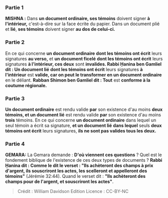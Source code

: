 
### Partie 1
<strong>MISHNA :</strong> Dans <b>un document ordinaire, ses témoins</b> doivent signer <b>à l'intérieur,</b> c'est-à-dire sur la face écrite du papier. Dans un document plié et <b>lié</b>, <b>ses témoins</b> doivent signer <b>au dos de celui-ci.</b>

### Partie 2
En ce qui concerne <b>un document ordinaire</b> <b>dont les témoins ont écrit</b> leurs signatures <b>au verso,</b> et <b>un document ficelé</b> <b>dont les témoins ont écrit</b> leurs signatures <b>à l'intérieur, ces deux</b> sont <b>invalides. Rabbi Ḥanina ben Gamliel dit : Un document lié</b> <b>dont les témoins ont écrit</b> leurs signatures <b>à l'intérieur</b> est <b>valide, car on peut le transformer en un document ordinaire</b> en le déliant. <b>Rabban Shimon ben Gamliel dit : Tout</b> est <b>conforme à la coutume régionale.</b>

### Partie 3
<b>Un document ordinaire</b> est rendu valide <b>par</b> son existence d'au moins <b>deux témoins, et un document lié</b> est rendu valide <b>par</b> son existence d'au moins <b>trois</b> témoins. En ce qui concerne <b>un document ordinaire</b> dans lequel un seul témoin a écrit</b> sa signature, <b>et un document lié</b> <b>dans lequel</b> seuls <b>deux témoins ont écrit</b> leurs signatures, <b>ils ne sont pas valides tous les deux.</b>

### Partie 4
<strong>GEMARA:</strong> La Gemara demande : <b>D'où viennent ces questions</b> ? Quel est le fondement biblique de l'existence de ces deux types de documents ? <b>Rabbi Ḥanina dit : Comme le dit le verset : "Ils achèteront des champs à prix d'argent, ils souscriront les actes, les scelleront et appelleront des témoins"</b> (Jérémie 32:44). Quand le verset dit : <b>"Ils achèteront des champs pour de l'argent, et souscriront les actes"</b>.

>Crédit : William Davidson Edition
>Licence : CC-BY-NC